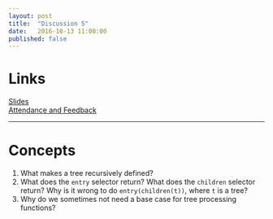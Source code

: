 ```yaml
---
layout: post
title:  "Discussion 5"
date:   2016-10-13 11:00:00
published: false
---
```


# Links  

[Slides](https://docs.google.com/presentation/d/1I9OY5vRoDthyR-7RLU9ROR7vRIiDpnnOcIXyVuxh8Do/edit?usp=sharing)  
[Attendance and Feedback](https://docs.google.com/forms/d/18D-l4VnZunCpnQuMga5OCF4dH-h8xo4sck5S-FOcb0s/viewform)

---

# Concepts  

1. What makes a tree recursively defined?  
2. What does the `entry` selector return? What does the `children` selector return? Why is it wrong to do `entry(children(t))`, where `t` is a tree?  
3. Why do we sometimes not need a base case for tree processing functions?  
